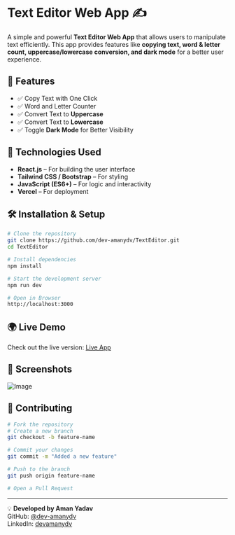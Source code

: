 # Text Editor Web App ✍️

A simple and powerful **Text Editor Web App** that allows users to manipulate text efficiently. This app provides features like **copying text, word & letter count, uppercase/lowercase conversion, and dark mode** for a better user experience.

## 🚀 Features

- ✅ Copy Text with One Click  
- ✅ Word and Letter Counter  
- ✅ Convert Text to **Uppercase**  
- ✅ Convert Text to **Lowercase**  
- ✅ Toggle **Dark Mode** for Better Visibility  

## 🔧 Technologies Used

- **React.js** – For building the user interface
- **Tailwind CSS / Bootstrap** – For styling
- **JavaScript (ES6+)** – For logic and interactivity
- **Vercel** – For deployment

## 🛠 Installation & Setup

```bash
# Clone the repository
git clone https://github.com/dev-amanydv/TextEditor.git
cd TextEditor

# Install dependencies
npm install

# Start the development server
npm run dev

# Open in Browser
http://localhost:3000
```

## 🌍 Live Demo
Check out the live version: [Live App](https://textform-analyze-your-text.vercel.app/)

## 📸 Screenshots
![Image](https://github.com/user-attachments/assets/b6514336-f1b3-4d0f-b594-09bd83c20414)
## 🤝 Contributing

```bash
# Fork the repository
# Create a new branch
git checkout -b feature-name

# Commit your changes
git commit -m "Added a new feature"

# Push to the branch
git push origin feature-name

# Open a Pull Request
```

---
💡 **Developed by Aman Yadav**  
GitHub: [@dev-amanydv](https://github.com/dev-amanydv)  
LinkedIn: [devamanydv](https://www.linkedin.com/in/devamanydv/)

